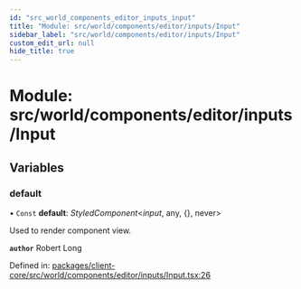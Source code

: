 ```yaml
---
id: "src_world_components_editor_inputs_input"
title: "Module: src/world/components/editor/inputs/Input"
sidebar_label: "src/world/components/editor/inputs/Input"
custom_edit_url: null
hide_title: true
---
```


# Module: src/world/components/editor/inputs/Input

## Variables

### default

• `Const` **default**: *StyledComponent*<*input*, any, {}, never\>

Used to render component view.

**`author`** Robert Long

Defined in: [packages/client-core/src/world/components/editor/inputs/Input.tsx:26](https://github.com/xr3ngine/xr3ngine/blob/65dfcf39a/packages/client-core/src/world/components/editor/inputs/Input.tsx#L26)
